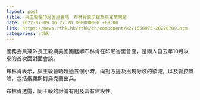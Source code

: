 ```yaml
---
layout: post
title: 與王毅在印尼峇里會晤　布林肯表示提及烏克蘭問題
date: 2022-07-09 16:27:20.000000000 +08:00
link: https://news.rthk.hk/rthk/ch/component/k2/1656975-20220709.htm
categories: rthk
---
```


國務委員兼外長王毅與美國國務卿布林肯在印尼峇里會面，是兩人自去年10月以來的首次面對面會談。

布林肯表示，與王毅會晤超過五個小時，向對方提及出現分歧的領域，以及管控風險，包括俄羅斯對烏克蘭出兵。

布林肯透露，同王毅的討論有用及富有建設性。
